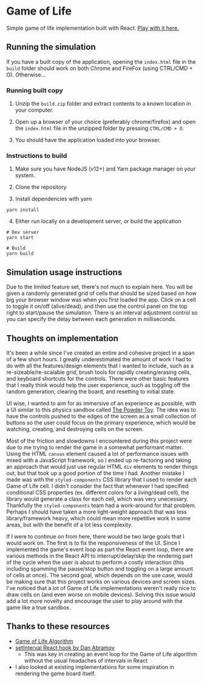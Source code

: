 # Game of Life

Simple game of life implementation built with React. [Play with it here.](https://tommy-game-of-life.netlify.app/)

## Running the simulation

If you have a built copy of the application, opening the `index.html` file in the `build` folder should work on both Chrome and FireFox (using CTRL/CMD + O). Otherwise...

### Running built copy

1. Unzip the `build.zip` folder and extract contents to a known location in your computer.

2. Open up a browser of your choice (preferably chrome/firefox) and open the `index.html` file in the unzipped folder by pressing `CTRL/CMD + O`.

3. You should have the application loaded into your browser.

### Instructions to build

1. Make sure you have NodeJS (v12+) and Yarn package manager on your system.

2. Clone the repository

3. Install dependencies with yarn

```shell
yarn install
```

4. Either run locally on a development server, or build the application

```shell
# Dev server
yarn start
```

```shell
# Build
yarn build
```

## Simulation usage instructions

Due to the limited feature set, there's not much to explain here. You will be given a randomly generated grid of cells that should be sized based on how big your browser window was when you first loaded the app. Click on a cell to toggle it on/off (alive/dead), and then use the control panel on the top right to start/pause the simulation. There is an interval adjustment control so you can specify the delay between each generation in milliseconds.

## Thoughts on implementation

It's been a while since I've created an entire and cohesive project in a span of a few short hours. I greatly underestimated the amount of work I had to do with all the features/design elements that I wanted to include, such as a re-sizeable/re-scalable grid, brush tools for rapidly creating/erasing cells, and keyboard shortcuts for the controls. There were other basic features that I really think would help the user experience, such as toggling off the random generation, clearing the board, and resetting to initial state.

UI wise, I wanted to aim for as immersive of an experience as possible, with a UI similar to this physics sandbox called [The Powder Toy](https://powdertoy.co.uk/). The idea was to have the controls pushed to the edges of the screen as a small collection of buttons so the user could focus on the primary experience, which would be watching, creating, and destroying cells on the screen.

Most of the friction and slowdowns I encountered during this project were due to me trying to render the game in a somewhat performant matter. Using the HTML `canvas` element caused a lot of performance issues with mixed with a JavaScript framework, so I ended up re-factoring and taking an approach that would just use regular HTML `div` elements to render things out, but that took up a good portion of the time I had. Another mistake I made was with the `styled-components` CSS library that I used to render each Game of Life cell. I didn't consider the fact that whenever I had specified conditional CSS properties (ex. different colors for a living/dead cell), the library would generate a class for each cell, which was very unecessary. Thankfully the `styled-components` team had a work-around for that problem. Perhaps I should have taken a more light-weight approach that was less library/framework heavy, which could mean more repetitive work in some areas, but with the benefit of a lot less complexity.

If I were to continue on from here, there would be two large goals that I would work on. The first is to fix the responsiveness of the UI. Since I implemented the game's event loop as part the React event loop, there are various methods in the React API to interrupt/delay/skip the rendering part of the cycle when the user is about to perform a costly interaction (this including spamming the pause/stop button and toggling on a large amount of cells at once). The second goal, which depends on the use case, would be making sure that this project works on various devices and screen sizes. I've noticed that a lot of Game of Life implementations weren't really nice to draw cells on (and even worse on mobile devices). Solving this issue would add a lot more novelty and encourage the user to play around with the game like a true sandbox.

## Thanks to these resources

- [Game of Life Algorithm](https://rosettacode.org/wiki/Conway%27s_Game_of_Life#JavaScript)
- [setInterval React hook by Dan Abramov](https://overreacted.io/making-setinterval-declarative-with-react-hooks/)
  - This was key in creating an event loop for the Game of Life algorithm without the usual headaches of intervals in React
- I also looked at existing implementations for some inspiration in rendering the game board itself.
